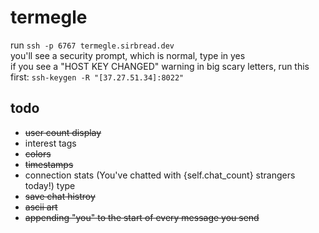 # termegle
run `ssh -p 6767 termegle.sirbread.dev` <br>
you'll see a security prompt, which is normal, type in yes <br>
if you see a "HOST KEY CHANGED" warning in big scary letters, run this first: `ssh-keygen -R "[37.27.51.34]:8022"` <br>

## todo
- ~~user count display~~
- interest tags
- ~~colors~~
- ~~timestamps~~
- connection stats (You've chatted with {self.chat_count} strangers today!) type
- ~~save chat histroy~~
- ~~ascii art~~
- ~~appending "you" to the start of every message you send~~